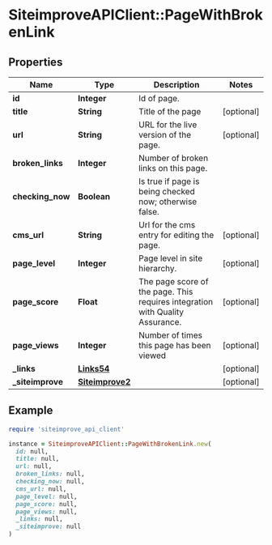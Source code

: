 # SiteimproveAPIClient::PageWithBrokenLink

## Properties

| Name | Type | Description | Notes |
| ---- | ---- | ----------- | ----- |
| **id** | **Integer** | Id of page. |  |
| **title** | **String** | Title of the page | [optional] |
| **url** | **String** | URL for the live version of the page. | [optional] |
| **broken_links** | **Integer** | Number of broken links on this page. |  |
| **checking_now** | **Boolean** | Is true if page is being checked now; otherwise false. |  |
| **cms_url** | **String** | Url for the cms entry for editing the page. | [optional] |
| **page_level** | **Integer** | Page level in site hierarchy. | [optional] |
| **page_score** | **Float** | The page score of the page. This requires integration with Quality Assurance. | [optional] |
| **page_views** | **Integer** | Number of times this page has been viewed | [optional] |
| **_links** | [**Links54**](Links54.md) |  | [optional] |
| **_siteimprove** | [**Siteimprove2**](Siteimprove2.md) |  | [optional] |

## Example

```ruby
require 'siteimprove_api_client'

instance = SiteimproveAPIClient::PageWithBrokenLink.new(
  id: null,
  title: null,
  url: null,
  broken_links: null,
  checking_now: null,
  cms_url: null,
  page_level: null,
  page_score: null,
  page_views: null,
  _links: null,
  _siteimprove: null
)
```

